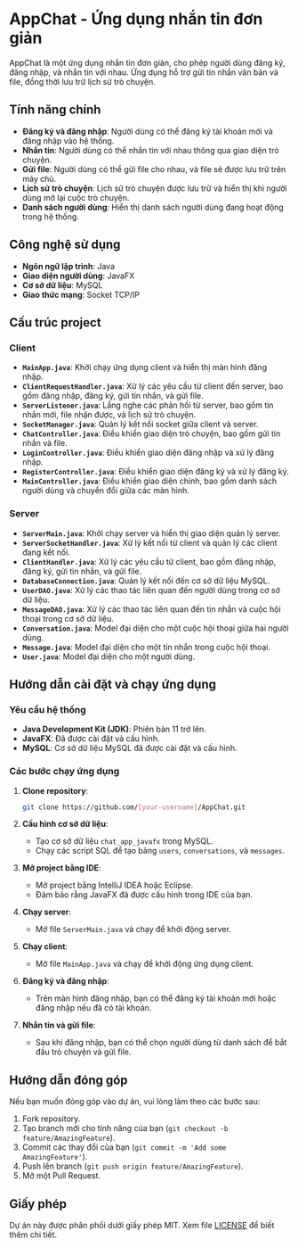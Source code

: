 
# AppChat - Ứng dụng nhắn tin đơn giản

AppChat là một ứng dụng nhắn tin đơn giản, cho phép người dùng đăng ký, đăng nhập, và nhắn tin với nhau. Ứng dụng hỗ trợ gửi tin nhắn văn bản và file, đồng thời lưu trữ lịch sử trò chuyện.

## Tính năng chính

- **Đăng ký và đăng nhập**: Người dùng có thể đăng ký tài khoản mới và đăng nhập vào hệ thống.
- **Nhắn tin**: Người dùng có thể nhắn tin với nhau thông qua giao diện trò chuyện.
- **Gửi file**: Người dùng có thể gửi file cho nhau, và file sẽ được lưu trữ trên máy chủ.
- **Lịch sử trò chuyện**: Lịch sử trò chuyện được lưu trữ và hiển thị khi người dùng mở lại cuộc trò chuyện.
- **Danh sách người dùng**: Hiển thị danh sách người dùng đang hoạt động trong hệ thống.

## Công nghệ sử dụng

- **Ngôn ngữ lập trình**: Java
- **Giao diện người dùng**: JavaFX
- **Cơ sở dữ liệu**: MySQL
- **Giao thức mạng**: Socket TCP/IP

## Cấu trúc project

### Client

- **`MainApp.java`**: Khởi chạy ứng dụng client và hiển thị màn hình đăng nhập.
- **`ClientRequestHandler.java`**: Xử lý các yêu cầu từ client đến server, bao gồm đăng nhập, đăng ký, gửi tin nhắn, và gửi file.
- **`ServerListener.java`**: Lắng nghe các phản hồi từ server, bao gồm tin nhắn mới, file nhận được, và lịch sử trò chuyện.
- **`SocketManager.java`**: Quản lý kết nối socket giữa client và server.
- **`ChatController.java`**: Điều khiển giao diện trò chuyện, bao gồm gửi tin nhắn và file.
- **`LoginController.java`**: Điều khiển giao diện đăng nhập và xử lý đăng nhập.
- **`RegisterController.java`**: Điều khiển giao diện đăng ký và xử lý đăng ký.
- **`MainController.java`**: Điều khiển giao diện chính, bao gồm danh sách người dùng và chuyển đổi giữa các màn hình.

### Server

- **`ServerMain.java`**: Khởi chạy server và hiển thị giao diện quản lý server.
- **`ServerSocketHandler.java`**: Xử lý kết nối từ client và quản lý các client đang kết nối.
- **`ClientHandler.java`**: Xử lý các yêu cầu từ client, bao gồm đăng nhập, đăng ký, gửi tin nhắn, và gửi file.
- **`DatabaseConnection.java`**: Quản lý kết nối đến cơ sở dữ liệu MySQL.
- **`UserDAO.java`**: Xử lý các thao tác liên quan đến người dùng trong cơ sở dữ liệu.
- **`MessageDAO.java`**: Xử lý các thao tác liên quan đến tin nhắn và cuộc hội thoại trong cơ sở dữ liệu.
- **`Conversation.java`**: Model đại diện cho một cuộc hội thoại giữa hai người dùng.
- **`Message.java`**: Model đại diện cho một tin nhắn trong cuộc hội thoại.
- **`User.java`**: Model đại diện cho một người dùng.

## Hướng dẫn cài đặt và chạy ứng dụng

### Yêu cầu hệ thống

- **Java Development Kit (JDK)**: Phiên bản 11 trở lên.
- **JavaFX**: Đã được cài đặt và cấu hình.
- **MySQL**: Cơ sở dữ liệu MySQL đã được cài đặt và cấu hình.

### Các bước chạy ứng dụng

1. **Clone repository**:
   ```bash
   git clone https://github.com/[your-username]/AppChat.git
   ```

2. **Cấu hình cơ sở dữ liệu**:
   - Tạo cơ sở dữ liệu `chat_app_javafx` trong MySQL.
   - Chạy các script SQL để tạo bảng `users`, `conversations`, và `messages`.

3. **Mở project bằng IDE**:
   - Mở project bằng IntelliJ IDEA hoặc Eclipse.
   - Đảm bảo rằng JavaFX đã được cấu hình trong IDE của bạn.

4. **Chạy server**:
   - Mở file `ServerMain.java` và chạy để khởi động server.

5. **Chạy client**:
   - Mở file `MainApp.java` và chạy để khởi động ứng dụng client.

6. **Đăng ký và đăng nhập**:
   - Trên màn hình đăng nhập, bạn có thể đăng ký tài khoản mới hoặc đăng nhập nếu đã có tài khoản.

7. **Nhắn tin và gửi file**:
   - Sau khi đăng nhập, bạn có thể chọn người dùng từ danh sách để bắt đầu trò chuyện và gửi file.

## Hướng dẫn đóng góp

Nếu bạn muốn đóng góp vào dự án, vui lòng làm theo các bước sau:

1. Fork repository.
2. Tạo branch mới cho tính năng của bạn (`git checkout -b feature/AmazingFeature`).
3. Commit các thay đổi của bạn (`git commit -m 'Add some AmazingFeature'`).
4. Push lên branch (`git push origin feature/AmazingFeature`).
5. Mở một Pull Request.

## Giấy phép

Dự án này được phân phối dưới giấy phép MIT. Xem file [LICENSE](LICENSE) để biết thêm chi tiết.
